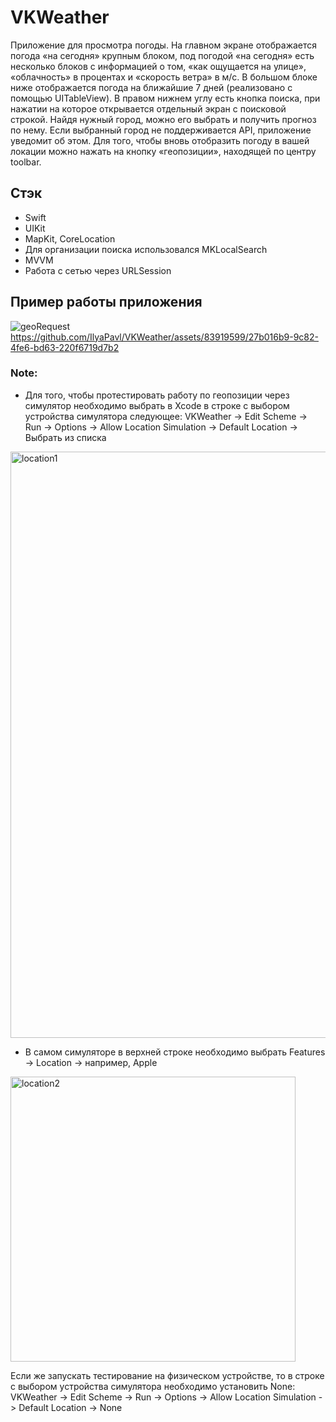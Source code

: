 # VKWeather

Приложение для просмотра погоды.
На главном экране отображается погода «на сегодня» крупным блоком, под погодой «на сегодня» есть несколько блоков с информацией о том, «как ощущается на улице», «облачность» в процентах и «скорость ветра» в м/с. В большом блоке ниже отображается погода на ближайшие 7 дней (реализовано с помощью UITableView). 
В правом нижнем углу есть кнопка поиска, при нажатии на которое открывается отдельный экран с поисковой строкой. Найдя нужный город, можно его выбрать и получить прогноз по нему. Если выбранный город не поддерживается API, приложение уведомит об этом. 
Для того, чтобы вновь отобразить погоду в вашей локации можно нажать на кнопку «геопозиции», находящей по центру toolbar. 

## Стэк
- Swift
- UIKit
- MapKit, CoreLocation
- Для организации поиска использовался MKLocalSearch
- MVVM
- Работа с сетью через URLSession

## Пример работы приложения
![geoRequest](https://github.com/IlyaPavl/VKWeather/assets/83919599/aee01808-7a90-40e3-a5b5-aa004fc8688c)
https://github.com/IlyaPavl/VKWeather/assets/83919599/27b016b9-9c82-4fe6-bd63-220f6719d7b2

### Note: 
- Для того, чтобы протестировать работу по геопозиции через симулятор необходимо выбрать в Xcode в строке с выбором устройства симулятора следующее: VKWeather -> Edit Scheme -> Run -> Options -> Allow Location Simulation -> Default Location -> Выбрать из списка
<img width="938" alt="location1" src="https://github.com/IlyaPavl/VKWeather/assets/83919599/4bffc250-11b3-45a0-80b3-f9fcaffdef5b">

- В самом симуляторе в верхней строке необходимо выбрать Features -> Location -> например, Apple
<img width="456" alt="location2" src="https://github.com/IlyaPavl/VKWeather/assets/83919599/742f8e7a-e509-446a-ad8d-a0b8c9b444a3">

Если же запускать тестирование на физическом устройстве, то в строке с выбором устройства симулятора необходимо установить None: VKWeather -> Edit Scheme -> Run -> Options -> Allow Location Simulation -> Default Location -> None

